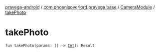 [pravega-android](../../index.md) / [com.phoenixoverlord.pravega.base](../index.md) / [CameraModule](index.md) / [takePhoto](./take-photo.md)

# takePhoto

`fun takePhoto(params: () -> `[`Int`](https://kotlinlang.org/api/latest/jvm/stdlib/kotlin/-int/index.html)`): Result`